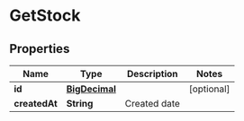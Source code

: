 # GetStock

## Properties
Name | Type | Description | Notes
------------ | ------------- | ------------- | -------------
**id** | [**BigDecimal**](BigDecimal.md) |  |  [optional]
**createdAt** | **String** | Created date | 
